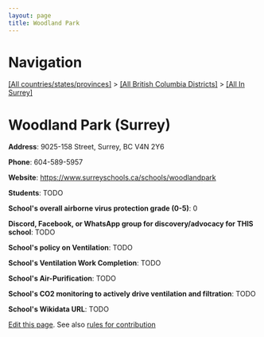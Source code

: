 ```yaml
---
layout: page
title: Woodland Park
---
```

# Navigation

[[All countries/states/provinces]](../../..) > [[All British Columbia Districts]](../..) > [[All In Surrey]](..)

# Woodland Park (Surrey)

**Address**: 9025-158 Street, Surrey, BC V4N 2Y6

**Phone**: 604-589-5957

**Website**: <https://www.surreyschools.ca/schools/woodlandpark>

**Students**: TODO

**School's overall airborne virus protection grade (0-5)**: 0

**Discord, Facebook, or WhatsApp group for discovery/advocacy for THIS school**: TODO

**School's policy on Ventilation**: TODO

**School's Ventilation Work Completion**: TODO

**School's Air-Purification**: TODO

**School's CO2 monitoring to actively drive ventilation and filtration**: TODO

**School's Wikidata URL**: TODO


[Edit this page](https://github.com/ventilate-schools/BC/edit/main/./Surrey/Woodland_Park.md). See also [rules for contribution](../../../contribution-rules/)